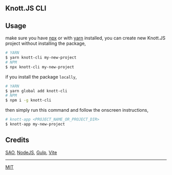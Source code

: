 ## Knott.JS CLI

## Usage

make sure you have [npx](https://www.npmjs.com/package/npx) or with [yarn](https://yarnpkg.com/en/) installed, you can create new Knott.JS project without installing the package,

```bash
# YARN
$ yarn knott-cli my-new-project
# NPM
$ npx knott-cli my-new-project
```

if you install the package `locally`,

```bash
# YARN
$ yarn global add knott-cli
# NPM
$ npm i -g knott-cli
```

then simply run this command and follow the onscreen instructions,

```bash
# knott-app <PROJECT_NAME_OR_PROJECT_DIR>
$ knott-app my-new-project
```

## Credits

[SAO](https://github.com/saojs/sao), [NodeJS](https://nodejs.org/), [Gulp](https://gulpjs.com/), [Vite](https://vitejs.dev/)

---

[MIT](https://github.com/louislow81/knott.js/blob/master/LICENSE)
